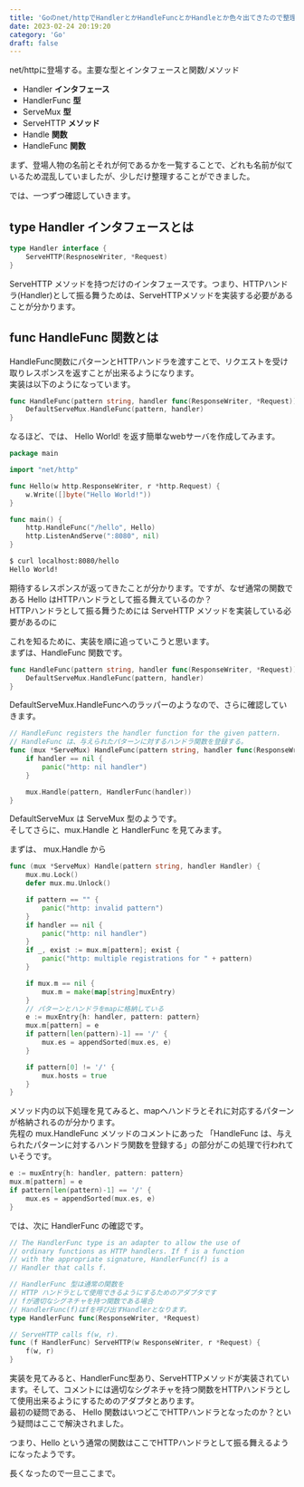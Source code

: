 ```yaml
---
title: 'Goのnet/httpでHandlerとかHandleFuncとかHandleとか色々出てきたので整理してみる'
date: 2023-02-24 20:19:20
category: 'Go'
draft: false
---
```


net/httpに登場する。主要な型とインタフェースと関数/メソッド
* Handler     **インタフェース**
* HandlerFunc **型**
* ServeMux    **型**
* ServeHTTP   **メソッド**
* Handle      **関数**
* HandleFunc  **関数**

まず、登場人物の名前とそれが何であるかを一覧することで、どれも名前が似ているため混乱していましたが、少しだけ整理することができました。

では、一つずつ確認していきます。

## type Handler インタフェースとは

```go
type Handler interface {
    ServeHTTP(RespnoseWriter, *Request)
}
```
ServeHTTP メソッドを持つだけのインタフェースです。つまり、HTTPハンドラ(Handler)として振る舞うためは、ServeHTTPメソッドを実装する必要があることが分かります。

## func HandleFunc 関数とは
HandleFunc関数にパターンとHTTPハンドラを渡すことで、リクエストを受け取りレスポンスを返すことが出来るようになります。  
実装は以下のようになっています。
```go
func HandleFunc(pattern string, handler func(ResponseWriter, *Request)) {
    DefaultServeMux.HandleFunc(pattern, handler)
}
```

なるほど、では、 Hello World! を返す簡単なwebサーバを作成してみます。
```go
package main

import "net/http"

func Hello(w http.ResponseWriter, r *http.Request) {
	w.Write([]byte("Hello World!"))
}

func main() {
	http.HandleFunc("/hello", Hello)
	http.ListenAndServe(":8080", nil)
}
```

```bash
$ curl localhost:8080/hello
Hello World!
```

期待するレスポンスが返ってきたことが分かります。ですが、なぜ通常の関数である Hello はHTTPハンドラとして振る舞えているのか？  
HTTPハンドラとして振る舞うためには ServeHTTP メソッドを実装している必要があるのに

これを知るために、実装を順に追っていこうと思います。  
まずは、HandleFunc 関数です。
```go
func HandleFunc(pattern string, handler func(ResponseWriter, *Request)) {
    DefaultServeMux.HandleFunc(pattern, handler)
}
```

DefaultServeMux.HandleFuncへのラッパーのようなので、さらに確認していきます。
```go
// HandleFunc registers the handler function for the given pattern.
// HandleFunc は、与えられたパターンに対するハンドラ関数を登録する。
func (mux *ServeMux) HandleFunc(pattern string, handler func(ResponseWriter, *Request)) {
	if handler == nil {
		panic("http: nil handler")
	}

	mux.Handle(pattern, HandlerFunc(handler))
}
```
DefaultServeMux は ServeMux 型のようです。  
そしてさらに、mux.Handle と HandlerFunc を見てみます。

まずは、 mux.Handle から
```go
func (mux *ServeMux) Handle(pattern string, handler Handler) {
	mux.mu.Lock()
	defer mux.mu.Unlock()

	if pattern == "" {
		panic("http: invalid pattern")
	}
	if handler == nil {
		panic("http: nil handler")
	}
	if _, exist := mux.m[pattern]; exist {
		panic("http: multiple registrations for " + pattern)
	}

	if mux.m == nil {
		mux.m = make(map[string]muxEntry)
	}
    // パターンとハンドラをmapに格納している
	e := muxEntry{h: handler, pattern: pattern}
	mux.m[pattern] = e
	if pattern[len(pattern)-1] == '/' {
		mux.es = appendSorted(mux.es, e)
	}

	if pattern[0] != '/' {
		mux.hosts = true
	}
}
```

メソッド内の以下処理を見てみると、mapへハンドラとそれに対応するパターンが格納されるのが分かります。  
先程の mux.HandleFunc メソッドのコメントにあった 「HandleFunc は、与えられたパターンに対するハンドラ関数を登録する」の部分がこの処理で行われていそうです。
```go
e := muxEntry{h: handler, pattern: pattern}
mux.m[pattern] = e
if pattern[len(pattern)-1] == '/' {
    mux.es = appendSorted(mux.es, e)
}
```

では、次に HandlerFunc の確認です。  

```go
// The HandlerFunc type is an adapter to allow the use of
// ordinary functions as HTTP handlers. If f is a function
// with the appropriate signature, HandlerFunc(f) is a
// Handler that calls f.

// HandlerFunc 型は通常の関数を
// HTTP ハンドラとして使用できるようにするためのアダプタです
// fが適切なシグネチャを持つ関数である場合
// HandlerFunc(f)はfを呼び出すHandlerとなります。
type HandlerFunc func(ResponseWriter, *Request)

// ServeHTTP calls f(w, r).
func (f HandlerFunc) ServeHTTP(w ResponseWriter, r *Request) {
	f(w, r)
}
```
実装を見てみると、HandlerFunc型あり、ServeHTTPメソッドが実装されています。そして、コメントには適切なシグネチャを持つ関数をHTTPハンドラとして使用出来るようにするためのアダプタとあります。  
最初の疑問である、 Hello 関数はいつどこでHTTPハンドラとなったのか？という疑問はここで解決されました。 

つまり、Hello という通常の関数はここでHTTPハンドラとして振る舞えるようになったようです。


長くなったので一旦ここまで。